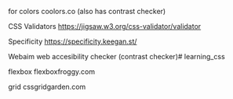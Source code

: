 for colors
coolors.co (also has contrast checker)

CSS Validators
https://jigsaw.w3.org/css-validator/validator

Specificity
https://specificity.keegan.st/

Webaim
web accesibility checker (contrast checker)# learning_css


flexbox
flexboxfroggy.com

grid
cssgridgarden.com